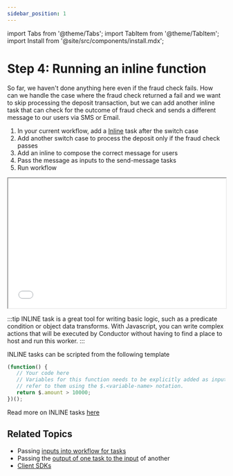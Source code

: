 ```yaml
---
sidebar_position: 1
---
```

import Tabs from '@theme/Tabs';
import TabItem from '@theme/TabItem';
import Install from '@site/src/components/install.mdx';


# Step 4: Running an inline function

So far, we haven't done anything here even if the fraud check fails. How can we handle the case where the fraud check returned a fail and we want to skip
processing the deposit transaction, but we can add another inline task that can check for the outcome of fraud check and sends a different message to our users via SMS or Email.


<Tabs>
<TabItem value="UI" label="UI">

<div className="row">
<div className="col col--4">

1. In your current workflow, add a [Inline](/content/reference-docs/system-tasks/inline) task after the switch case
2. Add another switch case to process the deposit only if the fraud check passes
3. Add an inline to compose the correct message for users
4. Pass the message as inputs to the send-message tasks
5. Run workflow

</div>
<div className="col">
<div className="embed-loom-video">
<iframe
  width="100%"
  height="300px"
  allow="fullscreen;"
  src={"https://player.vimeo.com/video/814101164?h=e8e6172101"}
></iframe></div>
</div>
</div>
</TabItem>
</Tabs>

:::tip
INLINE task is a great tool for writing basic logic, such as a predicate condition or object data transforms. With Javascript, you can
write complex actions that will be executed by Conductor without having to find a place to host and run this worker.
:::

INLINE tasks can be scripted from the following template
```javascript
(function() { 
   // Your code here
   // Variables for this function needs to be explicitly added as inputs and once added you can 
   // refer to them using the $.<variable-name> notation.
   return $.amount > 10000; 
})();
```

Read more on INLINE tasks [here](/content/reference-docs/system-tasks/inline)

## Related Topics

- Passing [inputs into workflow for tasks](/content/guides/passing-data-task-to-task#task-inputs-referred-from-workflow-inputs)
- Passing the [output of one task to the input](/content/guides/passing-data-task-to-task#task-inputs-referred-from-other-task-outputs) of another
- [Client SDKs](/content/conductor-clients)